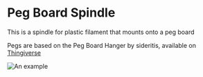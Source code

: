 # Peg Board Spindle

This is a spindle for plastic filament that mounts onto a peg board

Pegs are based on the Peg Board Hanger by sideritis, available on
[Thingiverse](http://www.thingiverse.com/thing:36565)

![An example](https://f.cloud.github.com/assets/2546/1023363/2f3e29f0-0de5-11e3-9ef7-cfd1b391f65b.JPG)
